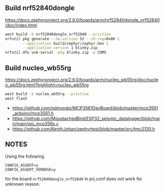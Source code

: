 ## Build nrf52840dongle
https://docs.zephyrproject.org/2.6.0/boards/arm/nrf52840dongle_nrf52840/doc/index.html
```bash
west build -b nrf52840dongle_nrf52840 --pristine
nrfutil pkg generate --hw-version 52 --sd-req=0x00 \
        --application build/zephyr/zephyr.hex \
        --application-version 1 blinky.zip
nrfutil dfu usb-serial -pkg blinky.zip -p COM5
```

## Build nucleo_wb55rg
https://docs.zephyrproject.org/2.6.0/boards/arm/nucleo_wb55rg/doc/nucleo_wb55rg.html?highlight=nucleo_wb55rg
```bash
west build -b nucleo_wb55rg --pristine
west flash
```



* https://github.com/edmundsj/MCP3561DevBoard/blob/master/mcp3561_arduino/mcp3561.h
* https://github.com/MoustachedBird/ESP32_seismic_datalogger/blob/main/main/spi_mcp356x.c
* https://github.com/KenthJohan/zephyrtest/blob/master/src/tmc2130.h





## NOTES
Using the following
```
CONFIG_ASSERT=y
CONFIG_ASSERT_VERBOSE=y
```
for the board `nrf52840dongle_nrf52840` in prj.conf does not work for unknown reason.